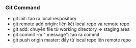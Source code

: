 ### Git Command
- git init: tạo ra local respository
- git remote add origin: liên kết local repo và remote repo
- git add: chuyển file từ working directory -> staging area
- git commit -m " message": tạo ra commit
- git push origin master: đẩy từ local repo lên remote repo